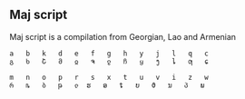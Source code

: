 ## Maj script

Maj script is a compilation from Georgian, Lao and Armenian

```
a   b   k   d   e   f   g   h   y   j   l   q   c
გ   ხ   Շ   მ   ჲ   ຈ   ჹ   ჩ   ყ   ງ   ȴ   ƣ   ɕ

m   n   o   p   r   s   x   t   u   v   i   z   w    
რ   ȵ   ბ   թ   ჺ  ຮ   ອ   ȶ   ບ   ϑ   ນ   პ   ພ
```
